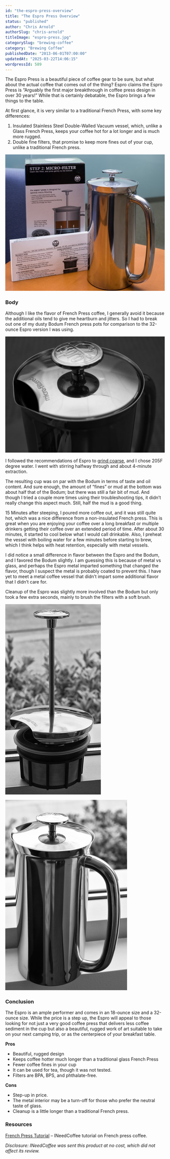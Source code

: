 ```yaml
---
id: "the-espro-press-overview"
title: "The Espro Press Overview"
status: "published"
author: "Chris Arnold"
authorSlug: "chris-arnold"
titleImage: "espro-press.jpg"
categorySlug: "brewing-coffee"
category: "Brewing Coffee"
publishedDate: "2013-06-01T07:00:00"
updatedAt: "2025-03-22T14:06:15"
wordpressId: 589
---
```


The Espro Press is a beautiful piece of coffee gear to be sure, but what about the actual coffee that comes out of the thing? Espro claims the Espro Press is “Arguably the first major breakthrough in coffee press design in over 30 years!” While that is certainly debatable, the Espro brings a few things to the table.

At first glance, it is very similar to a traditional French Press, with some key differences:

1.  Insulated Stainless Steel Double-Walled Vacuum vessel, which, unlike a Glass French Press, keeps your coffee hot for a lot longer and is much more rugged.
2.  Double fine filters, that promise to keep more fines out of your cup, unlike a traditional French press.

![Espro Press Box](espro-press-box1.jpg)

### Body

Although I like the flavor of French Press coffee, I generally avoid it because the additional oils tend to give me heartburn and jitters. So I had to break out one of my dusty Bodum French press pots for comparison to the 32-ounce Espro version I was using.

![Espro Press](espro-press.jpg)

I followed the recommendations of Espro to [grind coarse](http://ineedcoffee.com/coffee-grind-chart/), and I chose 205F degree water. I went with stirring halfway through and about 4-minute extraction.

The resulting cup was on par with the Bodum in terms of taste and oil content. And sure enough, the amount of “fines” or mud at the bottom was about half that of the Bodum; but there was still a fair bit of mud. And though I tried a couple more times using their troubleshooting tips, it didn’t really change this aspect much. Still, half the mud is a good thing.

15 Minutes after steeping, I poured more coffee out, and it was still quite hot, which was a nice difference from a non-insulated French press. This is great when you are enjoying your coffee over a long breakfast or multiple drinkers getting their coffee over an extended period of time. After about 30 minutes, it started to cool below what I would call drinkable. Also, I preheat the vessel with boiling water for a few minutes before starting to brew, which I think helps with heat retention, especially with metal vessels.

I did notice a small difference in flavor between the Espro and the Bodum, and I favored the Bodum slightly. I am guessing this is because of metal vs glass, and perhaps the Espro metal imparted something that changed the flavor, though I suspect the metal is probably coated to prevent this. I have yet to meet a metal coffee vessel that didn’t impart some additional flavor that I didn’t care for.

Cleanup of the Espro was slightly more involved than the Bodum but only took a few extra seconds, mainly to brush the filters with a soft brush.

![Espro Top](espro-top.jpg)

![Espro](espro.jpg)

### Conclusion

The Espro is an ample performer and comes in an 18-ounce size and a 32-ounce size. While the price is a step up, the Espro will appeal to those looking for not just a very good coffee press that delivers less coffee sediment in the cup but also a beautiful, rugged work of art suitable to take on your next camping trip, or as the centerpiece of your breakfast table.

**Pros**

-   Beautiful, rugged design
-   Keeps coffee hotter much longer than a traditional glass French Press
-   Fewer coffee fines in your cup
-   It can be used for tea, though it was not tested.
-   Filters are BPA, BPS, and phthalate-free.

**Cons**

-   Step-up in price.
-   The metal interior may be a turn-off for those who prefer the neutral taste of glass.
-   Cleanup is a little longer than a traditional French press.

### Resources

[French Press Tutorial](http://ineedcoffee.com/press-pot-tutorial/) – INeedCoffee tutorial on French press coffee.

*Disclosure: INeedCoffee was sent this product at no cost, which did not affect its review.*